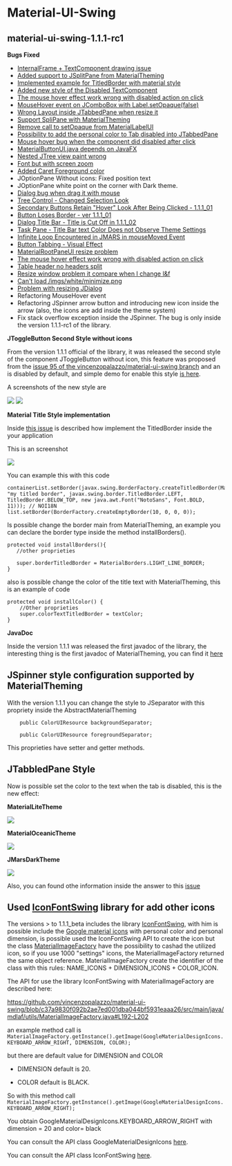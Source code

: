 # Material-UI-Swing

## material-ui-swing-1.1.1-rc1

**Bugs Fixed**
- [InternalFrame + TextComponent drawing issue](https://github.com/vincenzopalazzo/material-ui-swing/issues/98)
- [Added support to JSplitPane from MaterialTheming](https://github.com/vincenzopalazzo/material-ui-swing/issues/102)
- [Implemented example for TitledBorder with material style](https://github.com/vincenzopalazzo/material-ui-swing/issues/104)
- [Added new style of the Disabled TextComponent](https://github.com/vincenzopalazzo/material-ui-swing/issues/105)
- [The mouse hover effect work wrong with disabled action on click](https://github.com/vincenzopalazzo/material-ui-swing/issues/107)
- [MouseHover event on JComboBox with Label.setOpaque(false)]()
- [Wrong Layout inside JTabbedPane when resize it]()
- [Support SpliPane with MaterialTheming](https://github.com/vincenzopalazzo/material-ui-swing/issues/102)
- [Remove call to setOpaque from MaterialLabelUI](https://github.com/vincenzopalazzo/material-ui-swing/issues/101)
- [Possibility to add the personal color to Tab disabled into JTabbedPane](https://github.com/vincenzopalazzo/material-ui-swing/issues/113)
- [Mouse hover bug when the component did disabled after click](https://github.com/vincenzopalazzo/material-ui-swing/issues/107)
- [MaterialButtonUI.java depends on JavaFX](https://github.com/atarw/material-ui-swing/issues/95)
- [Nested JTree view paint wrong](https://github.com/atarw/material-ui-swing/pull/103)
- [Font but with screen zoom](https://github.com/atarw/material-ui-swing/pull/99)
- [Added Caret Foreground color](https://github.com/atarw/material-ui-swing/pull/102)
- JOptionPane Without icons: Fixed position text
- JOptionPane white point on the corner with Dark theme.
- [Dialog bug when drag it with mouse](https://github.com/vincenzopalazzo/material-ui-swing/issues/128)
- [Tree Control - Changed Selection Look](https://github.com/vincenzopalazzo/material-ui-swing/issues/127)
- [Secondary Buttons Retain "Hover" Look After Being Clicked - 1.1.1_01](https://github.com/vincenzopalazzo/material-ui-swing/issues/126)
- [Button Loses Border - ver 1.1.1_01](https://github.com/vincenzopalazzo/material-ui-swing/issues/125)
- [Dialog Title Bar - Title is Cut Off in 1.1.1_02](https://github.com/vincenzopalazzo/material-ui-swing/issues/124)
- [Task Pane - Title Bar text Color Does not Observe Theme Settings](https://github.com/vincenzopalazzo/material-ui-swing/issues/123)
- [Infinite Loop Encountered in JMARS in mouseMoved Event](https://github.com/vincenzopalazzo/material-ui-swing/issues/122)
- [Button Tabbing - Visual Effect](https://github.com/vincenzopalazzo/material-ui-swing/issues/120)
- [MaterialRootPaneUI resize problem ](https://github.com/vincenzopalazzo/material-ui-swing/issues/117)
- [The mouse hover effect work wrong with disabled action on click](https://github.com/vincenzopalazzo/material-ui-swing/issues/107)
- [Table header no headers split](https://github.com/vincenzopalazzo/material-ui-swing/issues/103)
- [Resize window problem it compare when I change l&f](https://github.com/vincenzopalazzo/material-ui-swing/issues/100)
- [Can't load /imgs/white/minimize.png](https://github.com/atarw/material-ui-swing/issues/106)
- [Problem with resizing JDialog](https://github.com/atarw/material-ui-swing/issues/105)
- Refactoring MouseHover event
- Refactoring JSpinner arrow button and introducing new icon inside the arrow (also, the icons are add inside the theme system)
- Fix stack overflow exception inside the JSpinner. The bug is only inside the version 1.1.1-rc1 of the library.


**JToggleButton Second Style without icons**

From the version 1.1.1 official of the library, it was released the second style of
the component JToggleButton without icon, this feature was proposed from the
[issue 95 of the vincenzopalazzo/material-ui-swing branch](https://github.com/vincenzopalazzo/material-ui-swing/issues/95)
and an is disabled by default, and simple demo for enable this style [is here]().

A screenshots of the new style are

![](https://i.ibb.co/LCJRyVr/Selection-004.png)
![](https://i.ibb.co/qCNMVKV/Selection-006.png)

**Material Title Style implementation**

Inside [this issue](https://github.com/vincenzopalazzo/material-ui-swing/issues/104) is described how implement the TitledBorder inside the your application

This is an screenshot

![](https://user-images.githubusercontent.com/17150045/72810116-378f8880-3c5d-11ea-975b-4c5611076c9a.png)

You can example this with this code

```
containerList.setBorder(javax.swing.BorderFactory.createTitledBorder(MaterialBorders.DEFAULT_SHADOW_BORDER, "my titled border", javax.swing.border.TitledBorder.LEFT, TitledBorder.BELOW_TOP, new java.awt.Font("NotoSans", Font.BOLD, 11))); // NOI18N
list.setBorder(BorderFactory.createEmptyBorder(10, 0, 0, 0));
```
Is possible change the border main from MaterialTheming, an example you can declare the border type inside the method installBorders().

```
protected void installBorders(){
   //other proprieties

   super.borderTitledBorder = MaterialBorders.LIGHT_LINE_BORDER;
}
```

also is possible change the color of the title text with MaterialTheming, this is an example of code

```
protected void installColor() {
    //Other proprieties
    super.colorTextTitledBorder = textColor;
}
```

**JavaDoc**

Inside the version 1.1.1 was released the first javadoc of the library, the interesting thing is the first javadoc of MaterialTheming, you can find it [here](TODO)

## JSpinner style configuration supported by MaterialTheming

With the version 1.1.1 you can change the style to JSeparator with this propriety inside the AbstractMaterialTheming

```
    public ColorUIResource backgroundSeparator;

    public ColorUIResource foregroundSeparator;

```

This proprieties have setter and getter methods.

## JTabbledPane Style

Now is possible set the color to the text when the tab is disabled, this is the new effect:

**MaterialLiteTheme**

![](https://i.ibb.co/drFVYHn/Selection-034.png)


**MaterialOceanicTheme**

![](https://i.ibb.co/bX21M5G/Selection-033.png)


**JMarsDarkTheme**

![](https://i.ibb.co/k16jGqv/Selection-032.png)

Also, you can found othe information inside the answer to this [issue](https://github.com/vincenzopalazzo/material-ui-swing/issues/113#issuecomment-585725423)

## Used [IconFontSwing](https://jiconfont.github.io/) library for add other icons

The versions > to 1.1.1_beta includes the library [IconFontSwing](https://jiconfont.github.io/), with him is possible include the [Google material icons]() with personal color and personal dimension, is possible used the IconFontSwing API to create the icon but the class [MaterialImageFactory]() have the possibility to cashad the utilized icon, so if you use 1000 "settings" icons, the MaterialImageFactory returned the same object reference.
MaterialImageFactory create the identifier of the class with this rules: NAME_ICONS + DIMENSION_ICONS + COLOR_ICON.

The API for use the library IconFontSwing with MaterialImageFactory are described here:

https://github.com/vincenzopalazzo/material-ui-swing/blob/c37a9830f092b2ae7ed001dba044bf5931eaaa26/src/main/java/mdlaf/utils/MaterialImageFactory.java#L192-L202

an example method call is `MaterialImageFactory.getInstance().getImage(GoogleMaterialDesignIcons.KEYBOARD_ARROW_RIGHT, DIMENSION, COLOR);`

but there are default value for DIMENSION and COLOR

- DIMENSION default is 20.

- COLOR default is BLACK.

So with this method call
 `MaterialImageFactory.getInstance().getImage(GoogleMaterialDesignIcons.KEYBOARD_ARROW_RIGHT);`

 You obtain GoogleMaterialDesignIcons.KEYBOARD_ARROW_RIGHT with dimension = 20 and color= black

 You can consult the API class GoogleMaterialDesignIcons [here](https://jiconfont.github.io/googlematerialdesignicons).
 
 You can consult the API class IconFontSwing [here](https://jiconfont.github.io/swing/).
